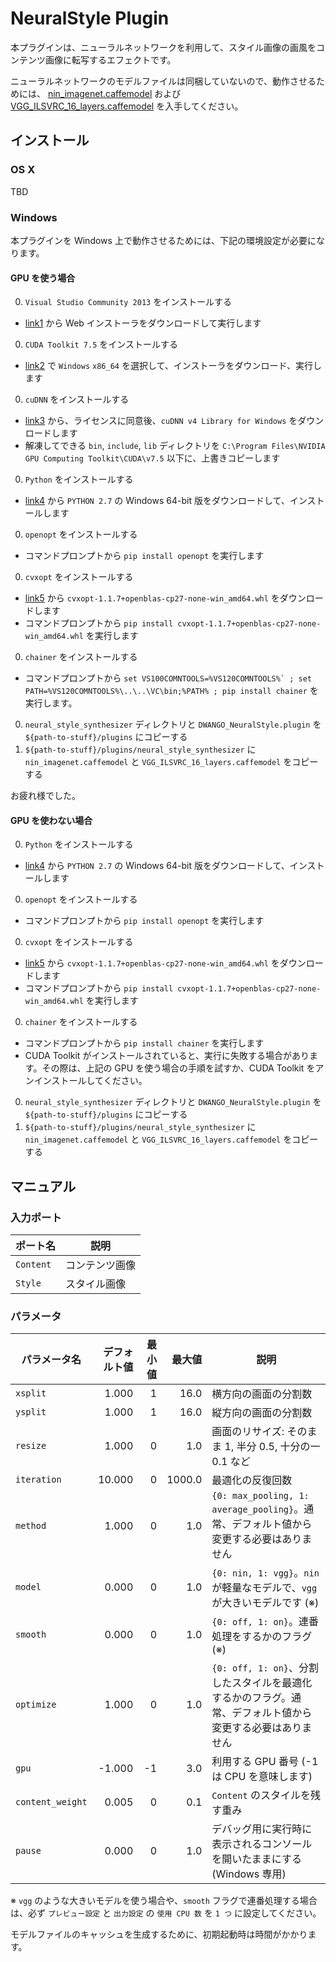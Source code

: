 NeuralStyle Plugin
====================

本プラグインは、ニューラルネットワークを利用して、スタイル画像の画風をコンテンツ画像に転写するエフェクトです。

ニューラルネットワークのモデルファイルは同梱していないので、動作させるためには、 [nin_imagenet.caffemodel](https://gist.github.com/mavenlin/d802a5849de39225bcc6) および [VGG_ILSVRC_16_layers.caffemodel](https://gist.github.com/ksimonyan/211839e770f7b538e2d8#file-readme-md) を入手してください。

## インストール

### OS X

TBD

### Windows

本プラグインを Windows 上で動作させるためには、下記の環境設定が必要になります。

#### GPU を使う場合

0. `Visual Studio Community 2013` をインストールする
 * [link1](https://www.visualstudio.com/ja-jp/downloads/download-visual-studio-vs.aspx) から Web インストーラをダウンロードして実行します
0. `CUDA Toolkit 7.5` をインストールする
 * [link2](https://developer.nvidia.com/cuda-downloads) で `Windows` `x86_64` を選択して、インストーラをダウンロード、実行します
0. `cuDNN` をインストールする
 * [link3](https://developer.nvidia.com/rdp/cudnn-download) から、ライセンスに同意後、`cuDNN v4 Library for Windows` をダウンロードします
 * 解凍してできる `bin`, `include`, `lib` ディレクトリを `C:\Program Files\NVIDIA GPU Computing Toolkit\CUDA\v7.5` 以下に、上書きコピーします
0. `Python` をインストールする
 * [link4](https://www.continuum.io/downloads) から `PYTHON 2.7` の Windows 64-bit 版をダウンロードして、インストールします
0. `openopt` をインストールする
 * コマンドプロンプトから `pip install openopt` を実行します
0. `cvxopt` をインストールする
 * [link5](http://www.lfd.uci.edu/~gohlke/pythonlibs/#cvxopt) から `cvxopt-1.1.7+openblas-cp27-none-win_amd64.whl` をダウンロードします
 * コマンドプロンプトから `pip install cvxopt-1.1.7+openblas-cp27-none-win_amd64.whl` を実行します
0. `chainer` をインストールする
 * コマンドプロンプトから ```set VS100COMNTOOLS=%VS120COMNTOOLS%` ; set PATH=%VS120COMNTOOLS%\..\..\VC\bin;%PATH% ; pip install chainer``` を実行します。
0. `neural_style_synthesizer` ディレクトリと `DWANGO_NeuralStyle.plugin` を `${path-to-stuff}/plugins` にコピーする
0. `${path-to-stuff}/plugins/neural_style_synthesizer` に `nin_imagenet.caffemodel` と `VGG_ILSVRC_16_layers.caffemodel` をコピーする

お疲れ様でした。

#### GPU を使わない場合

0. `Python` をインストールする
 * [link4](https://www.continuum.io/downloads) から `PYTHON 2.7` の Windows 64-bit 版をダウンロードして、インストールします
0. `openopt` をインストールする
 * コマンドプロンプトから `pip install openopt` を実行します
0. `cvxopt` をインストールする
 * [link5](http://www.lfd.uci.edu/~gohlke/pythonlibs/#cvxopt) から `cvxopt-1.1.7+openblas-cp27-none-win_amd64.whl` をダウンロードします
 * コマンドプロンプトから `pip install cvxopt-1.1.7+openblas-cp27-none-win_amd64.whl` を実行します
0. `chainer` をインストールする
 * コマンドプロンプトから ```pip install chainer``` を実行します
 * CUDA Toolkit がインストールされていると、実行に失敗する場合があります。その際は、上記の GPU を使う場合の手順を試すか、CUDA Toolkit をアンインストールしてください。
0. `neural_style_synthesizer` ディレクトリと `DWANGO_NeuralStyle.plugin` を `${path-to-stuff}/plugins` にコピーする
0. `${path-to-stuff}/plugins/neural_style_synthesizer` に `nin_imagenet.caffemodel` と `VGG_ILSVRC_16_layers.caffemodel` をコピーする

## マニュアル

### 入力ポート

| ポート名 | 説明 |
| --- | --- |
| `Content` | コンテンツ画像 |
| `Style`   | スタイル画像 |

### パラメータ

| パラメータ名 | デフォルト値 | 最小値 | 最大値 | 説明 |
| --- | ---:| ---:| ---:| --- |
| `xsplit`         |  1.000 |  1 |   16.0 | 横方向の画面の分割数 |
| `ysplit`         |  1.000 |  1 |   16.0 | 縦方向の画面の分割数 |
| `resize`         |  1.000 |  0 |    1.0 | 画面のリサイズ: そのまま 1, 半分 0.5, 十分の一 0.1 など |
| `iteration`      | 10.000 |  0 | 1000.0 | 最適化の反復回数 |
| `method`         |  1.000 |  0 |    1.0 | `{0: max_pooling, 1: average_pooling}`。通常、デフォルト値から変更する必要はありません |
| `model`          |  0.000 |  0 |    1.0 | `{0: nin, 1: vgg}`。`nin` が軽量なモデルで、`vgg` が大きいモデルです (※) |
| `smooth`         |  0.000 |  0 |    1.0 | `{0: off, 1: on}`。連番処理をするかのフラグ (※) |
| `optimize`       |  1.000 |  0 |    1.0 | `{0: off, 1: on}`、分割したスタイルを最適化するかのフラグ。通常、デフォルト値から変更する必要はありません |
| `gpu`            | -1.000 | -1 |    3.0 | 利用する GPU 番号 (-1 は CPU を意味します) |
| `content_weight` |  0.005 |  0 |    0.1 | `Content` のスタイルを残す重み |
| `pause`          |  0.000 |  0 |    1.0 | デバッグ用に実行時に表示されるコンソールを開いたままにする (Windows 専用) |

※ `vgg` のような大きいモデルを使う場合や、`smooth` フラグで連番処理する場合は、必ず `プレビュー設定` と `出力設定` の `使用 CPU 数` を `1 つ` に設定してください。

モデルファイルのキャッシュを生成するために、初期起動時は時間がかかります。
